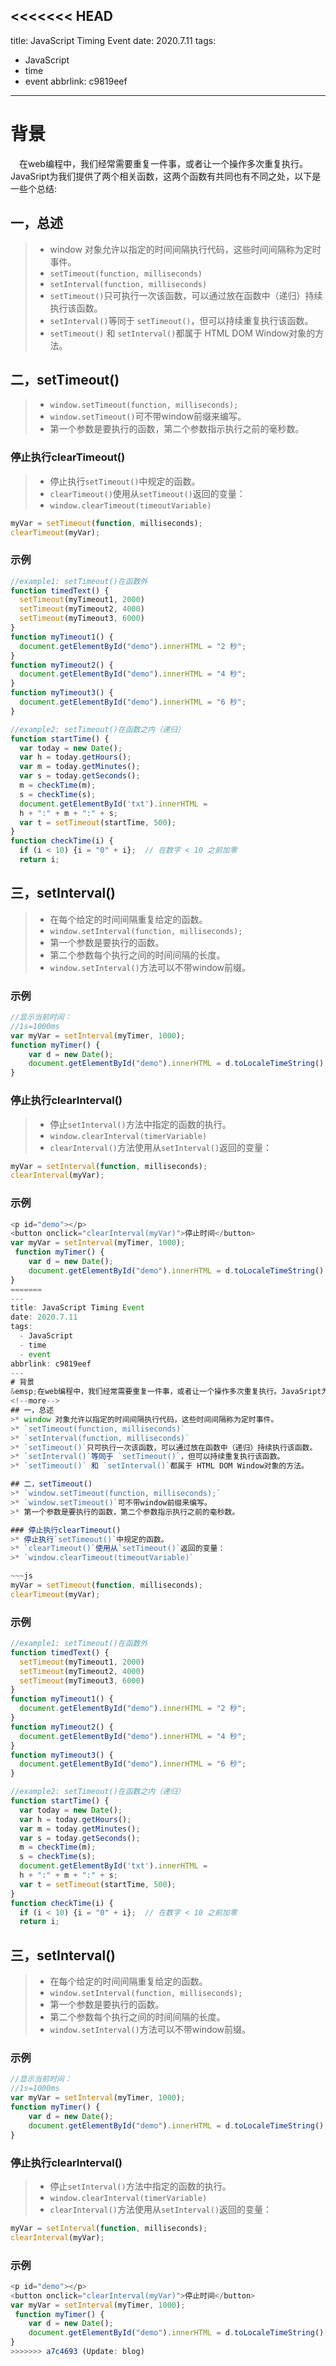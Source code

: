 <<<<<<< HEAD
---
title: JavaScript Timing Event
date: 2020.7.11
tags:
  - JavaScript
  - time
  - event
abbrlink: c9819eef
---
# 背景
&emsp;在web编程中，我们经常需要重复一件事，或者让一个操作多次重复执行。JavaSript为我们提供了两个相关函数，这两个函数有共同也有不同之处，以下是一些个总结:
<!--more-->
## 一，总述
>* window 对象允许以指定的时间间隔执行代码，这些时间间隔称为定时事件。
>* `setTimeout(function, milliseconds)`
>* `setInterval(function, milliseconds)`
>* `setTimeout()`只可执行一次该函数，可以通过放在函数中（递归）持续执行该函数。
>* `setInterval()`等同于 `setTimeout()`，但可以持续重复执行该函数。
>* `setTimeout()` 和 `setInterval()`都属于 HTML DOM Window对象的方法。

## 二，setTimeout()
>* `window.setTimeout(function, milliseconds);`
>* `window.setTimeout()`可不带window前缀来编写。
>* 第一个参数是要执行的函数，第二个参数指示执行之前的毫秒数。

### 停止执行clearTimeout() 
>* 停止执行`setTimeout()`中规定的函数。
>* `clearTimeout()`使用从`setTimeout()`返回的变量：
>* `window.clearTimeout(timeoutVariable)`

~~~js
myVar = setTimeout(function, milliseconds);
clearTimeout(myVar);
~~~

### 示例
~~~js
//example1: setTimeout()在函数外
function timedText() {
  setTimeout(myTimeout1, 2000) 
  setTimeout(myTimeout2, 4000) 
  setTimeout(myTimeout3, 6000) 
}
function myTimeout1() {
  document.getElementById("demo").innerHTML = "2 秒";
}
function myTimeout2() {
  document.getElementById("demo").innerHTML = "4 秒";
}
function myTimeout3() {
  document.getElementById("demo").innerHTML = "6 秒";
}

//example2: setTimeout()在函数之内（递归）
function startTime() {
  var today = new Date();
  var h = today.getHours();
  var m = today.getMinutes();
  var s = today.getSeconds();
  m = checkTime(m);
  s = checkTime(s);
  document.getElementById('txt').innerHTML =
  h + ":" + m + ":" + s;
  var t = setTimeout(startTime, 500);
}
function checkTime(i) {
  if (i < 10) {i = "0" + i};  // 在数字 < 10 之前加零
  return i;
~~~

## 三，setInterval()
>* 在每个给定的时间间隔重复给定的函数。
>* `window.setInterval(function, milliseconds);`
>* 第一个参数是要执行的函数。
>* 第二个参数每个执行之间的时间间隔的长度。
>* `window.setInterval()`方法可以不带window前缀。

### 示例
~~~js
//显示当前时间：
//1s=1000ms
var myVar = setInterval(myTimer, 1000);
function myTimer() {
    var d = new Date();
    document.getElementById("demo").innerHTML = d.toLocaleTimeString();
}
~~~

### 停止执行clearInterval() 
>* 停止`setInterval()`方法中指定的函数的执行。
>* `window.clearInterval(timerVariable)`
>* `clearInterval()`方法使用从`setInterval()`返回的变量：
~~~js
myVar = setInterval(function, milliseconds);
clearInterval(myVar);
~~~

### 示例
~~~js
<p id="demo"></p>
<button onclick="clearInterval(myVar)">停止时间</button>
var myVar = setInterval(myTimer, 1000);
 function myTimer() {
    var d = new Date();
    document.getElementById("demo").innerHTML = d.toLocaleTimeString();
}
=======
---
title: JavaScript Timing Event
date: 2020.7.11
tags:
  - JavaScript
  - time
  - event
abbrlink: c9819eef
---
# 背景
&emsp;在web编程中，我们经常需要重复一件事，或者让一个操作多次重复执行。JavaSript为我们提供了两个相关函数，这两个函数有共同也有不同之处，以下是一些个总结:
<!--more-->
## 一，总述
>* window 对象允许以指定的时间间隔执行代码，这些时间间隔称为定时事件。
>* `setTimeout(function, milliseconds)`
>* `setInterval(function, milliseconds)`
>* `setTimeout()`只可执行一次该函数，可以通过放在函数中（递归）持续执行该函数。
>* `setInterval()`等同于 `setTimeout()`，但可以持续重复执行该函数。
>* `setTimeout()` 和 `setInterval()`都属于 HTML DOM Window对象的方法。

## 二，setTimeout()
>* `window.setTimeout(function, milliseconds);`
>* `window.setTimeout()`可不带window前缀来编写。
>* 第一个参数是要执行的函数，第二个参数指示执行之前的毫秒数。

### 停止执行clearTimeout() 
>* 停止执行`setTimeout()`中规定的函数。
>* `clearTimeout()`使用从`setTimeout()`返回的变量：
>* `window.clearTimeout(timeoutVariable)`

~~~js
myVar = setTimeout(function, milliseconds);
clearTimeout(myVar);
~~~

### 示例
~~~js
//example1: setTimeout()在函数外
function timedText() {
  setTimeout(myTimeout1, 2000) 
  setTimeout(myTimeout2, 4000) 
  setTimeout(myTimeout3, 6000) 
}
function myTimeout1() {
  document.getElementById("demo").innerHTML = "2 秒";
}
function myTimeout2() {
  document.getElementById("demo").innerHTML = "4 秒";
}
function myTimeout3() {
  document.getElementById("demo").innerHTML = "6 秒";
}

//example2: setTimeout()在函数之内（递归）
function startTime() {
  var today = new Date();
  var h = today.getHours();
  var m = today.getMinutes();
  var s = today.getSeconds();
  m = checkTime(m);
  s = checkTime(s);
  document.getElementById('txt').innerHTML =
  h + ":" + m + ":" + s;
  var t = setTimeout(startTime, 500);
}
function checkTime(i) {
  if (i < 10) {i = "0" + i};  // 在数字 < 10 之前加零
  return i;
~~~

## 三，setInterval()
>* 在每个给定的时间间隔重复给定的函数。
>* `window.setInterval(function, milliseconds);`
>* 第一个参数是要执行的函数。
>* 第二个参数每个执行之间的时间间隔的长度。
>* `window.setInterval()`方法可以不带window前缀。

### 示例
~~~js
//显示当前时间：
//1s=1000ms
var myVar = setInterval(myTimer, 1000);
function myTimer() {
    var d = new Date();
    document.getElementById("demo").innerHTML = d.toLocaleTimeString();
}
~~~

### 停止执行clearInterval() 
>* 停止`setInterval()`方法中指定的函数的执行。
>* `window.clearInterval(timerVariable)`
>* `clearInterval()`方法使用从`setInterval()`返回的变量：
~~~js
myVar = setInterval(function, milliseconds);
clearInterval(myVar);
~~~

### 示例
~~~js
<p id="demo"></p>
<button onclick="clearInterval(myVar)">停止时间</button>
var myVar = setInterval(myTimer, 1000);
 function myTimer() {
    var d = new Date();
    document.getElementById("demo").innerHTML = d.toLocaleTimeString();
}
>>>>>>> a7c4693 (Update: blog)
~~~